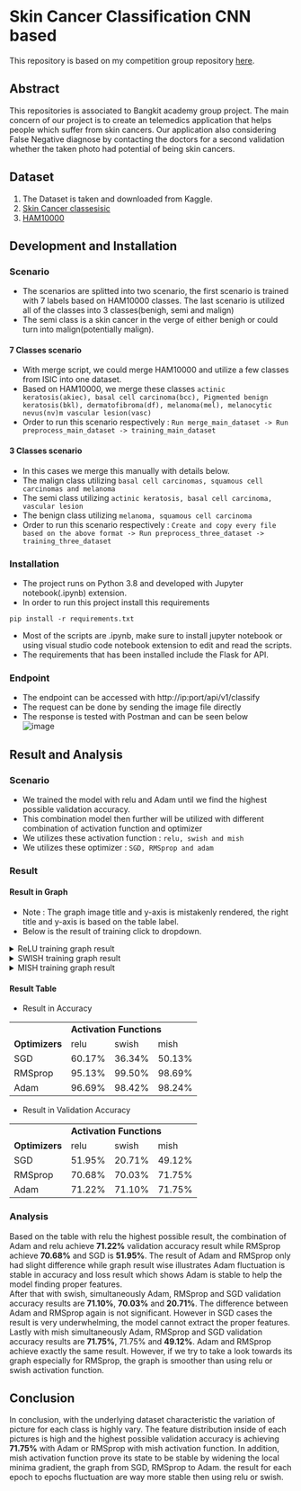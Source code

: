 # Skin Cancer Classification CNN based
This repository is based on my competition group repository [here](https://github.com/Sekigahara/skin-cancer-classification-skinconnect).

## Abstract
This repositories is associated to Bangkit academy group project. The main concern of our project is to create an telemedics application that helps people which suffer from skin cancers. Our application also considering False Negative diagnose by contacting the doctors for a second validation whether the taken photo had potential of being skin cancers.

## Dataset
1. The Dataset is taken and downloaded from Kaggle.
2. [Skin Cancer classesisic](https://www.kaggle.com/datasets/nodoubttome/skin-cancer9-classesisic)
3. [HAM10000](https://www.kaggle.com/datasets/kmader/skin-cancer-mnist-ham10000)

## Development and Installation
### Scenario
- The scenarios are splitted into two scenario, the first scenario is trained with 7 labels based on HAM10000 classes. The last scenario is utilized all of the classes into 3 classes(benigh, semi and malign)
- The semi class is a skin cancer in the verge of either benigh or could turn into malign(potentially malign).
#### 7 Classes scenario
- With merge script, we could merge HAM10000 and utilize a few classes from ISIC into one dataset.
- Based on HAM10000, we merge these classes ```actinic keratosis(akiec), basal cell carcinoma(bcc), Pigmented benign keratosis(bkl), dermatofibroma(df), melanoma(mel), melanocytic nevus(nv)m vascular lesion(vasc)```
- Order to run this scenario respectively : ```Run merge_main_dataset -> Run preprocess_main_dataset -> training_main_dataset```
#### 3 Classes scenario
- In this cases we merge this manually with details below.
- The malign class utilizing ```basal cell carcinomas, squamous cell carcinomas and melanoma```
- The semi class utilizing ```actinic keratosis, basal cell carcinoma, vascular lesion```
- The benign class utilizing ```melanoma, squamous cell carcinoma```
- Order to run this scenario respectively : ```Create and copy every file based on the above format -> Run preprocess_three_dataset -> training_three_dataset```
### Installation
- The project runs on Python 3.8 and developed with Jupyter notebook(.ipynb) extension.
- In order to run this project install this requirements
```
pip install -r requirements.txt
```
- Most of the scripts are .ipynb, make sure to install jupyter notebook or using visual studio code notebook extension to edit and read the scripts.
- The requirements that has been installed include the Flask for API.
### Endpoint
- The endpoint can be accessed with http://ip:port/api/v1/classify
- The request can be done by sending the image file directly
- The response is tested with Postman and can be seen below <br> ![image](https://user-images.githubusercontent.com/54882818/187690697-b9c695dc-7767-4944-9ced-45006467e432.png)

## Result and Analysis
### Scenario
- We trained the model with relu and Adam until we find the highest possible validation accuracy.
- This combination model then further will be utilized with different combination of activation function and optimizer
- We utilizes these activation function : ```relu, swish and mish```
- We utilizes these optimizer : ```SGD, RMSprop and adam```
### Result
#### Result in Graph
- Note : The graph image title and y-axis is mistakenly rendered, the right title and y-axis is based on the table label.
- Below is the result of training click to dropdown.
<details markdown="1">
<summary>ReLU training graph result</summary>
</br>
<table style="width:100%">
  <tr> 
      <th> Loss SGD </th>
      <th> Accuracy SGD</th>
  </tr>
  <tr> 
      <td> <img src="https://user-images.githubusercontent.com/54882818/189628149-5a637d19-36c3-4225-9ce8-7fd3b49c2b2e.jpg"/> </td>
      <td> <img src="https://user-images.githubusercontent.com/54882818/189628162-826bffb9-37cb-4aff-8382-78bc79541ae3.jpg"/> </td>
  </tr>
  <tr> 
      <th> Loss RMSprop</th>
      <th> Accuracy RMSprop</th>
  </tr>
  <tr> 
      <td> <img src="https://user-images.githubusercontent.com/54882818/189627995-8d7902ba-de00-42e8-ab89-ef719e5fad10.jpg"/> </td>
      <td> <img src="https://user-images.githubusercontent.com/54882818/189628031-563df083-c24d-4e2a-8dbe-320af0ccff67.jpg"/> </td>
  </tr>
  <tr> 
      <th> Loss Adam</th>
      <th> Accuracy Adam</th>
  </tr>
  <tr> 
      <td> <img src="https://user-images.githubusercontent.com/54882818/189619093-74daec8a-294a-4d58-b6c9-e38e437fdd28.jpg"/> </td>
      <td> <img src="https://user-images.githubusercontent.com/54882818/189619122-55ffac46-c6f3-47b2-ada7-681ccd73500f.jpg"/> </td>
  </tr>
</table>
</details>

<details markdown="1">
<summary>SWISH training graph result</summary>
</br>
<table style="width:100%">
  <tr> 
    <th> Loss SGD </th>
    <th> Accuracy SGD</th>
  </tr>
  <tr> 
    <td> <img src="https://user-images.githubusercontent.com/54882818/189629219-eb6d12ec-5d49-4371-988a-1f17c13121e6.jpg"/> </td>
    <td> <img src="https://user-images.githubusercontent.com/54882818/189629234-7a93e31d-2693-477c-b9d1-53da5ca902d5.jpg"/> </td>
  </tr>
  <tr> 
    <th> Loss RMSprop</th>
    <th> Accuracy RMSprop</th>
  </tr>
  <tr> 
    <td> <img src="https://user-images.githubusercontent.com/54882818/189629508-2f249a09-9c3c-4dc5-b9ad-a83acc3cfb30.jpg"/> </td>
    <td> <img src="https://user-images.githubusercontent.com/54882818/189629522-3c7ee465-d7a5-4da2-9702-314bc8dab8a7.jpg"/> </td>
  </tr>
  <tr> 
    <th> Loss Adam</th>
    <th> Accuracy Adam</th>
  </tr>
  <tr> 
    <td> <img src="https://user-images.githubusercontent.com/54882818/189629658-c801ea45-2efa-4df5-87e9-6d6754d2303a.jpg"/> </td>
    <td> <img src="https://user-images.githubusercontent.com/54882818/189629747-a24a3c66-017f-40e1-a34e-b67375b19c87.jpg"/> </td>
  </tr>
</table>
</details>

<details markdown="1">
<summary>MISH training graph result</summary>
</br>
<table style="width:100%">
  <tr> 
    <th> Loss SGD </th>
    <th> Accuracy SGD</th>
  </tr>
  <tr> 
    <td> <img src="https://user-images.githubusercontent.com/54882818/189632597-42e6fbd5-85e3-4d58-b4c5-932035dadc22.jpg"/> </td>
    <td> <img src="https://user-images.githubusercontent.com/54882818/189632608-94c68edd-53bf-4217-80e7-ec25ce2df4e4.jpg"/> </td>

  </tr>
  <tr> 
    <th> Loss RMSprop</th>
    <th> Accuracy RMSprop</th>
  </tr>
  <tr> 
    <td> <img src="https://user-images.githubusercontent.com/54882818/189632710-947b33f7-1c2a-473a-9e97-983de45815b3.jpg"/> </td>
    <td> <img src="https://user-images.githubusercontent.com/54882818/189632747-a4d32221-841d-451c-afc2-cce7069ef863.jpg"/> </td>
  </tr>

  <tr> 
    <th> Loss Adam</th>
    <th> Accuracy Adam</th>
  </tr>
  <tr> 
    <td> <img src="https://user-images.githubusercontent.com/54882818/189632344-0a34a778-fefa-4c96-bddc-94a1114c6b8c.jpg"/> </td>
    <td> <img src="https://user-images.githubusercontent.com/54882818/189632357-1e58f28d-a9c1-496d-94fc-defeee0cdfc3.jpg"/> </td>
  </tr>
</table>
</details>

#### Result Table
- Result in Accuracy
<table>
  <tr>
    <td> </td>
    <td colspan="3"> <b> Activation Functions </b> </td>
  </tr>
  <tr> 
    <td> <b> Optimizers </b> </td>
    <td> relu </td>
    <td> swish </td>
    <td> mish </td>
  </tr>
  <tr>
    <td> SGD </td>
    <td> 60.17% </td>
    <td> 36.34% </td>
    <td> 50.13% </td>
  </tr>
  <tr>
    <td> RMSprop </td>
    <td> 95.13% </td>
    <td> 99.50% </td>
    <td> 98.69% </td>
  </tr>
  <tr>
    <td> Adam </td>
    <td> 96.69% </td>
    <td> 98.42% </td>
    <td> 98.24% </td>
  </tr>
</table>

- Result in Validation Accuracy
<table>
  <tr>
    <td> </td>
    <td colspan="3"> <b> Activation Functions </b> </td>
  </tr>
  <tr> 
    <td> <b> Optimizers </b> </td>
    <td> relu </td>
    <td> swish </td>
    <td> mish </td>
  </tr>
  <tr>
    <td> SGD </td>
    <td> 51.95% </td>
    <td> 20.71% </td>
    <td> 49.12% </td>
  </tr>
  <tr>
    <td> RMSprop </td>
    <td> 70.68% </td>
    <td> 70.03% </td>
    <td> 71.75% </td>
  </tr>
  <tr>
    <td> Adam </td>
    <td> 71.22% </td>
    <td> 71.10% </td>
    <td> 71.75% </td>
  </tr>
</table>

### Analysis
  Based on the table with relu the highest possible result, the combination of Adam and relu achieve <b>71.22%</b> validation accuracy result while RMSprop achieve <b>70.68%</b> and SGD is <b>51.95%</b>. The result of Adam and RMSprop only had slight difference while graph result wise illustrates Adam fluctuation is stable in accuracy and loss result which shows Adam is stable to help the model finding proper features.</br>
  After that with swish, simultaneously Adam, RMSprop and SGD validation accuracy results are <b>71.10%</b>, <b>70.03%</b> and <b>20.71%</b>. The difference between Adam and RMSprop again is not significant. However in SGD cases the result is very underwhelming, the model cannot extract the proper features. </br>
  Lastly with mish simultaneously Adam, RMSprop and SGD validation accuracy results are <b>71.75%</b>, 71.75%</b> and <b>49.12%</b>. Adam and RMSprop achieve exactly the same result. However, if we try to take a look towards its graph especially for RMSprop, the graph is smoother than using relu or swish activation function.
## Conclusion
  In conclusion, with the underlying dataset characteristic the variation of picture for each class is highly vary. The feature distribution inside of each pictures is high and the highest possible validation accuracy is achieving <b>71.75%</b> with Adam or RMSprop with mish activation function. In addition, mish activation function prove its state to be stable by widening the local minima gradient, the graph from SGD, RMSprop to Adam. the result for each epoch to epochs fluctuation are way more stable then using relu or swish.
